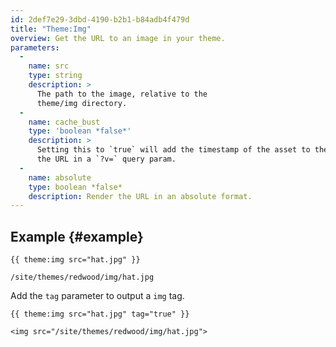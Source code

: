 ```yaml
---
id: 2def7e29-3dbd-4190-b2b1-b84adb4f479d
title: "Theme:Img"
overview: Get the URL to an image in your theme.
parameters:
  -
    name: src
    type: string
    description: >
      The path to the image, relative to the
      theme/img directory.
  -
    name: cache_bust
    type: 'boolean *false*'
    description: >
      Setting this to `true` will add the timestamp of the asset to the end of
      the URL in a `?v=` query param.
  -
    name: absolute
    type: boolean *false*
    description: Render the URL in an absolute format.
---
```

## Example {#example}
```
{{ theme:img src="hat.jpg" }}
```
``` .language-output
/site/themes/redwood/img/hat.jpg
```

Add the `tag` parameter to output a `img` tag.

```
{{ theme:img src="hat.jpg" tag="true" }}
```
``` .language-output
<img src="/site/themes/redwood/img/hat.jpg">
```
